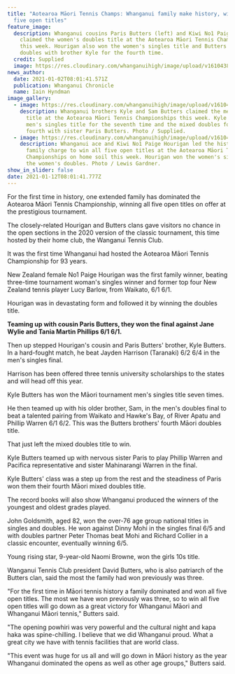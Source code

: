 ```yaml
---
title: "Aotearoa Māori Tennis Champs: Whanganui family make history, winning all
  five open titles"
feature_image:
  description: Whanganui cousins Paris Butters (left) and Kiwi No1 Paige Hourigan
    claimed the women's doubles title at the Aotearoa Māori Tennis Championship
    this week. Hourigan also won the women's singles title and Butters the mixed
    doubles with brother Kyle for the fourth time.
  credit: Supplied
  image: https://res.cloudinary.com/whanganuihigh/image/upload/v1610438648/News/Tennis._Paris_Butters_left_and_Kiwi_No1_Paige_Hourigan._Chron_2.1.21.jpg
news_author:
  date: 2021-01-02T08:01:41.571Z
  publication: Whanganui Chronicle
  name: Iain Hyndman
image_gallery:
  - image: https://res.cloudinary.com/whanganuihigh/image/upload/v1610438703/News/Tennis._Kyle_and_Sam_Butters._Chron_2.1.21.jpg
    description: Whanganui brothers Kyle and Sam Butters claimed the men's doubles
      title at the Aotearoa Māori Tennis Championships this week. Kyle also the
      men's singles title for the seventh time and the mixed doubles for the
      fourth with sister Paris Butters. Photo / Supplied.
  - image: https://res.cloudinary.com/whanganuihigh/image/upload/v1610438745/News/Tennis._Kiwi_No1_Paige_Hourigan_Chron_2.1.21.jpg
    description: Whanganui ace and Kiwi No1 Paige Hourigan led the history-making
      family charge to win all five open titles at the Aotearoa Māori Tennis
      Championships on home soil this week. Hourigan won the women's singles and
      the women's doubles. Photo / Lewis Gardner.
show_in_slider: false
date: 2021-01-12T08:01:41.777Z
---
```

For the first time in history, one extended family has dominated the Aotearoa Māori Tennis Championship, winning all five open titles on offer at the prestigious tournament.

The closely-related Hourigan and Butters clans gave visitors no chance in the open sections in the 2020 version of the classic tournament, this time hosted by their home club, the Wanganui Tennis Club.

It was the first time Whanganui had hosted the Aotearoa Māori Tennis Championship for 93 years.

New Zealand female No1 Paige Hourigan was the first family winner, beating three-time tournament woman's singles winner and former top four New Zealand tennis player Lucy Barlow, from Waikato, 6/1 6/1.

Hourigan was in devastating form and followed it by winning the doubles title.

**Teaming up with cousin Paris Butters, they won the final against Jane Wylie and Tania Martin Phillips 6/1 6/1.**

Then up stepped Hourigan's cousin and Paris Butters' brother, Kyle Butters. In a hard-fought match, he beat Jayden Harrison (Taranaki) 6/2 6/4 in the men's singles final.

Harrison has been offered three tennis university scholarships to the states and will head off this year.

Kyle Butters has won the Māori tournament men's singles title seven times.

He then teamed up with his older brother, Sam, in the men's doubles final to beat a talented pairing from Waikato and Hawke's Bay, of River Apatu and Phillip Warren 6/1 6/2. This was the Butters brothers' fourth Māori doubles title.

That just left the mixed doubles title to win.

Kyle Butters teamed up with nervous sister Paris to play Phillip Warren and Pacifica representative and sister Mahinarangi Warren in the final.

Kyle Butters' class was a step up from the rest and the steadiness of Paris won them their fourth Māori mixed doubles title.

The record books will also show Whanganui produced the winners of the youngest and oldest grades played.

John Goldsmith, aged 82, won the over-76 age group national titles in singles and doubles. He won against Dinny Mohi in the singles final 6/5 and with doubles partner Peter Thomas beat Mohi and Richard Collier in a classic encounter, eventually winning 6/5.

Young rising star, 9-year-old Naomi Browne, won the girls 10s title.

Wanganui Tennis Club president David Butters, who is also patriarch of the Butters clan, said the most the family had won previously was three.

"For the first time in Māori tennis history a family dominated and won all five open titles. The most we have won previously was three, so to win all five open titles will go down as a great victory for Whanganui Māori and Whanganui Māori tennis," Butters said.

"The opening powhiri was very powerful and the cultural night and kapa haka was spine-chilling. I believe that we did Whanganui proud. What a great city we have with tennis facilities that are world class.

"This event was huge for us all and will go down in Māori history as the year Whanganui dominated the opens as well as other age groups," Butters said.

